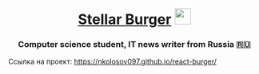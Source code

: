 <h1 align="center"><a href="https://nkolosov097.github.io/react-burger" target="_blank">Stellar Burger</a> 
<img src="https://github.com/blackcater/blackcater/raw/main/images/Hi.gif" height="32"/></h1>
<h3 align="center">Computer science student, IT news writer from Russia 🇷🇺</h3>

Ссылка на проект: https://nkolosov097.github.io/react-burger/
